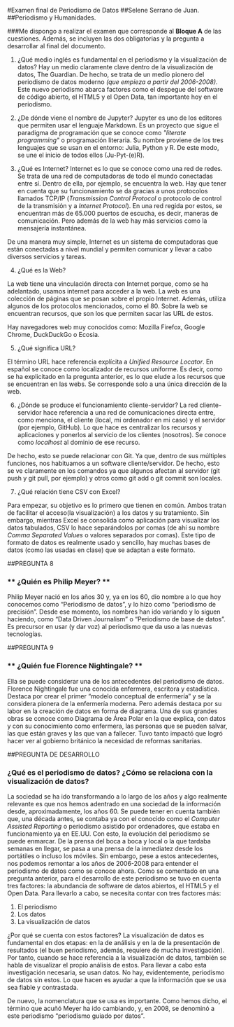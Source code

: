 #Examen final de Periodismo de Datos
##Selene Serrano de Juan. 
##Periodismo y Humanidades.  

###Me dispongo a realizar el examen que corresponde al **Bloque A** de las cuestiones. Además, se incluyen las dos obligatorias y la pregunta a desarrollar al final del documento. 

1. ¿Qué medio inglés es fundamental en el periodismo y la visualización de datos?
Hay un medio claramente clave dentro de la visualización de datos, The Guardian. De hecho, se trata de un medio pionero del periodismo de datos moderno *(que empieza a partir del 2006-2008)*. Este nuevo periodismo abarca factores como el despegue del software de código abierto, el HTML5 y el Open Data, tan importante hoy en el periodismo. 


2. ¿De dónde viene el nombre de Jupyter?
Jupyter es uno de los editores que permiten usar el lenguaje Markdown. Es un proyecto que sigue el paradigma de programación que se conoce como *"literate programming"* o programación literaria. Su nombre proviene de los tres lenguajes que se usan en el entorno: Julia, Python y R. De este modo, se une el inicio de todos ellos (Ju-Pyt-(e)R). 


3. ¿Qué es Internet?
Internet es lo que se conoce como una red de redes. Se trata de una red de computadoras de todo el mundo conectadas entre sí. Dentro de ella, por ejemplo, se encuentra la web. Hay que tener en cuenta que su funcionamiento se da gracias a unos protocolos llamados TCP/IP (*Transmission Control Protocol* o protocolo de control de la transmisión y a *Internet Protocol*).  En una red regida por estos, se encuentran más de 65.000 puertos de escucha, es decir, maneras de comunicación. Pero además de la web hay más servicios como la mensajería instantánea. 

De una manera muy simple, Internet es un sistema de computadoras que están conectadas a nivel mundial y permiten comunicar y llevar a cabo diversos servicios y tareas. 


4. ¿Qué es la Web?

La web tiene una vinculación directa con Internet porque, como se ha adelantado, usamos internet para acceder a la web. La web es una colección de páginas que se posan sobre el propio Internet. Además, utiliza algunos de los protocolos mencionados, como el 80. Sobre la web se encuentran recursos, que son los que permiten sacar las URL de estos. 

Hay navegadores web muy conocidos como: Mozilla Firefox, Google Chrome, DuckDuckGo o Ecosia.

5. ¿Qué significa URL?

El término URL hace referencia explícita a *Unified Resource Locator*. En español se conoce como localizador de recursos uniforme. 
Es decir, como se ha explicitado en la pregunta anterior, es lo que elude a los recursos que se encuentran en las webs. Se corresponde solo a una única dirección de la web. 

6. ¿Dónde se produce el funcionamiento cliente-servidor?
La red cliente-servidor hace referencia a una red de comunicaciones directa entre, como menciona, el cliente (local, mi ordenador en mi caso) y el servidor (por ejemplo, GitHub). Lo que hace es centralizar los recursos y aplicaciones y ponerlos al servicio de los clientes (nosotros). Se conoce como *localhost* al dominio de ese recurso.

De hecho, esto se puede relacionar con Git. Ya que, dentro de sus múltiples funciones, nos habituamos a un software cliente/servidor. De hecho, esto se ve claramente en los comandos ya que algunos afectan al servidor (git push y git pull, por ejemplo) y otros como git add o git commit son locales.  

7. ¿Qué relación tiene CSV con Excel?

Para empezar, su objetivo es lo primero que tienen en común. Ambos tratan de facilitar el acceso(la visualización) a los datos y su tratamiento. Sin embargo, mientras Excel se consolida como aplicación para visualizar los datos tabulados, CSV lo hace separándolos por comas (de ahí su nombre *Comma Separated Values* o valores separados por comas). Este tipo de formato de datos es realmente usado y sencillo, hay muchas bases de datos (como las usadas en clase) que se adaptan a este formato. 


##PREGUNTA 8
### ** ¿Quién es Philip Meyer? **

Philip Meyer nació en los años 30 y, ya en los 60, dio nombre a lo que hoy conocemos como “Periodismo de datos”, y lo hizo como “periodismo de precisión”. Desde ese momento, los nombres han ido variando y lo siguen haciendo, como “Data Driven Journalism” o “Periodismo de base de datos”. Es precursor en usar (y dar voz) al periodismo que da uso a las nuevas tecnologías. 

##PREGUNTA 9
### **  ¿Quién fue Florence Nightingale? **

Ella se puede considerar una de los antecedentes del periodismo de datos. Florence Nightingale fue una conocida enfermera, escritora y estadística. Destaca por crear el primer “modelo conceptual de enfermería” y se la considera pionera de la enfermería moderna. Pero además destaca por su labor en la creación de datos en forma de diagrama. Una de sus grandes obras se conoce como Diagrama de Área Polar en la que explica, con datos y con su conocimiento como enfermera, las personas que se pueden salvar, las que están graves y las que van a fallecer. Tuvo tanto impactó que logró hacer ver al gobierno británico la necesidad de reformas sanitarias. 


##PREGUNTA DE DESARROLLO
### ¿Qué es el periodismo de datos? ¿Cómo se relaciona con la visualización de datos?

La sociedad se ha ido transformando a lo largo de los años y algo realmente relevante es que nos hemos adentrado en una sociedad de la información desde, aproximadamente, los años 60. Se puede tener en cuenta también que, una década antes, se contaba ya con el conocido como el *Computer Assisted Reporting* o periodismo asistido por ordenadores, que estaba en funcionamiento ya en EE.UU. Con esto, la evolución del periodismo se puede enmarcar. De la prensa del boca a boca y local o la que tardaba semanas en llegar, se pasa a una prensa de la inmediatez desde los portátiles o incluso los móviles. Sin embargo, pese a estos antecedentes, nos podemos remontar a los años de 2006-2008 para entender el periodismo de datos como se conoce ahora. Como se comentado en una pregunta anterior, para el desarrollo de este periodismo se tuvo en cuenta tres factores: la abundancia de software de datos abiertos, el HTML5 y el Open Data. Para llevarlo a cabo, se necesita contar con tres factores más: 
1. El periodismo
2. Los datos 
3. La visualización de datos

¿Por qué se cuenta con estos factores? 
La visualización de datos es fundamental en dos etapas: en la de análisis y en la de la presentación de resultados (el buen periodismo, además, requiere de mucha investigación). Por tanto, cuando se hace referencia a la visualización de datos, también se habla de visualizar el propio análisis de estos. Para llevar a cabo esta investigación necesaria, se usan datos. No hay, evidentemente, periodismo de datos sin estos. Lo que hacen es ayudar a que la información que se usa sea fiable y contrastada. 

De nuevo, la nomenclatura que se usa es importante. Como hemos dicho, el término que acuñó Meyer ha ido cambiando, y, en 2008, se denominó a este periodismo “periodismo guiado por datos”. 
